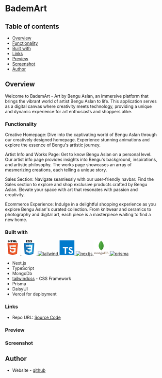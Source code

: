 # BademArt

## Table of contents

-   [Overview](#overview)
-   [Functionality](#functionality)
-   [Built with](#built-with)
-   [Links](#links)
-   [Preview](#preview)
-   [Screenshot](#screenshot)
-   [Author](#author)

## Overview

Welcome to BademArt - Art by Bengu Aslan, an immersive platform that brings the vibrant world of artist Bengu Aslan to life. This application serves as a digital canvas where creativity meets technology, providing a unique and dynamic experience for art enthusiasts and shoppers alike.

### Functionality

Creative Homepage:
Dive into the captivating world of Bengu Aslan through our creatively designed homepage. Experience stunning animations and explore the essence of Bengu's artistic journey.

Artist Info and Works Page:
Get to know Bengu Aslan on a personal level. Our artist info page provides insights into Bengu's background, inspirations, and artistic philosophy. The works page showcases an array of mesmerizing creations, each telling a unique story.

Sales Section:
Navigate seamlessly with our user-friendly navbar. Find the Sales section to explore and shop exclusive products crafted by Bengu Aslan. Elevate your space with art that resonates with passion and creativity.

Ecommerce Experience:
Indulge in a delightful shopping experience as you explore Bengu Aslan's curated collection. From knitwear and ceramics to photography and digital art, each piece is a masterpiece waiting to find a new home.

### Built with

<p align="left">
    <a href="https://www.w3.org/html/" target="_blank" title="HTML"> <img src="https://raw.githubusercontent.com/devicons/devicon/master/icons/html5/html5-original-wordmark.svg" alt="html5" width="50" height="50"/> </a> 
    <a href="https://www.w3schools.com/css/" target="_blank" title="CSS"> <img src="https://raw.githubusercontent.com/devicons/devicon/master/icons/css3/css3-original-wordmark.svg" alt="css3" width="50" height="50"/> </a> 
    <a href="https://tailwindcss.com/" target="_blank" title="Tailwind"> <img src="https://www.vectorlogo.zone/logos/tailwindcss/tailwindcss-icon.svg" alt="tailwind" width="50" height="50"/> </a> 
    <a href="https://www.typescriptlang.org/" target="_blank" rel="noreferrer" title="Typescript"> <img src="https://raw.githubusercontent.com/devicons/devicon/master/icons/typescript/typescript-original.svg" alt="typescript" width="50" height="50"/> </a>
    <a href="https://nextjs.org/" target="_blank" rel="noreferrer" title="Next.js"> <img src="https://cdn.worldvectorlogo.com/logos/nextjs-2.svg" alt="nextjs" width="50" height="50"/> </a>
    <a href="https://www.mongodb.com/" target="_blank" rel="noreferrer" title="MongoDb"> <img src="https://raw.githubusercontent.com/devicons/devicon/master/icons/mongodb/mongodb-original-wordmark.svg" alt="mongodb" width="50" height="50"/> </a>
     <a href="https://www.prisma.io/" target="_blank" rel="noreferrer" title="Prisma"> <img src="https://logowik.com/content/uploads/images/prisma2244.jpg" alt="prisma" width="50" height="50"/> </a>  
</p>

-   Next.js
-   TypeScript
-   MongoDb
-   [tailwindcss](https://tailwindcss.com/) - CSS Framework
-   Prisma
-   DaisyUI
-   Vercel for deployment

### Links

-   Repo URL: [Source Code](https://github.com/bensuz/BademArt)
<!-- -   Live Site URL: [Live Site](https://moviebox-0lid.onrender.com/) -->

### Preview

<!-- [![Watch the video](./client/public/screenshots/mq2.webp)](https://youtu.be/ZKFUGMUu_Hc) -->

### Screenshot

<!-- ![](./client/public/screenshots/MovieBox_desktop.png)
![](./client/public/screenshots/MovieBox_mobile.png) -->

## Author

-   Website - [github](https://github.com/bensuz/)
